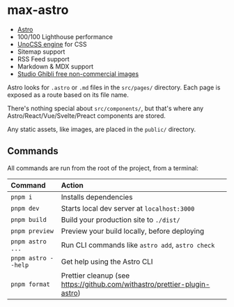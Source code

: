 # max-astro

- [Astro](https://github.com/withastro/astro)
- 100/100 Lighthouse performance
- [UnoCSS engine](https://github.com/unocss/unocss) for CSS
- Sitemap support
- RSS Feed support
- Markdown & MDX support
- [Studio Ghibli free non-commercial images](https://www.ghibli.jp/info/013344/)

Astro looks for `.astro` or `.md` files in the `src/pages/` directory. Each page is exposed as a route based on its file name.

There's nothing special about `src/components/`, but that's where any Astro/React/Vue/Svelte/Preact components are stored.

Any static assets, like images, are placed in the `public/` directory.

## Commands

All commands are run from the root of the project, from a terminal:

| Command             | Action                                                                    |
| :------------------ | :------------------------------------------------------------------------ |
| `pnpm i`            | Installs dependencies                                                     |
| `pnpm dev`          | Starts local dev server at `localhost:3000`                               |
| `pnpm build`        | Build your production site to `./dist/`                                   |
| `pnpm preview`      | Preview your build locally, before deploying                              |
| `pnpm astro ...`    | Run CLI commands like `astro add`, `astro check`                          |
| `pnpm astro --help` | Get help using the Astro CLI                                              |
| `pnpm format`       | Prettier cleanup (see https://github.com/withastro/prettier-plugin-astro) |